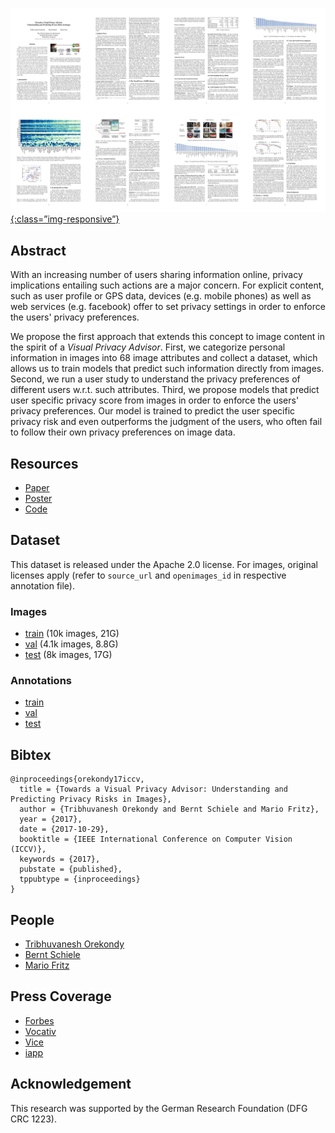 [![image-title-here](overview.jpg){:class=”img-responsive”}](https://arxiv.org/abs/1703.10660)

## Abstract
With an increasing number of users sharing information online, privacy implications entailing such actions are a major concern.
For explicit content, such as user profile or GPS data, devices (e.g. mobile phones) as well as web services (e.g. facebook) offer to set privacy settings in order to enforce the users' privacy preferences.

We propose the first approach that extends this concept to image content in the spirit of a _Visual Privacy Advisor_.  First, we categorize personal information in images into 68 image attributes and collect a dataset, which allows us to train models that predict such information directly from images. Second, we run a user study to understand the privacy preferences of different users w.r.t. such attributes. Third, we propose models that predict user specific privacy score from images in order to enforce the users' privacy preferences. Our model is trained to predict the user specific privacy risk and even outperforms the judgment of the users, who often fail to follow their own privacy preferences on image data.

## Resources
  - [Paper](https://arxiv.org/abs/1703.10660)
  - [Poster](http://resources.mpi-inf.mpg.de/d2/orekondy/orekondy17iccv.pdf)
  - [Code](https://github.com/tribhuvanesh/vpa)

## Dataset
This dataset is released under the Apache 2.0 license. For images, original licenses apply (refer to `source_url` and `openimages_id` in respective annotation file).
### Images
  - [train](https://datasets.d2.mpi-inf.mpg.de/orekondy17iccv/train2017.tar.gz)  (10k images, 21G)
  - [val](https://datasets.d2.mpi-inf.mpg.de/orekondy17iccv/val2017.tar.gz)  (4.1k images, 8.8G)
  - [test](https://datasets.d2.mpi-inf.mpg.de/orekondy17iccv/test2017.tar.gz)  (8k images, 17G)

### Annotations
  - [train](https://datasets.d2.mpi-inf.mpg.de/orekondy17iccv/train2017_anno.tar.gz)
  - [val](https://datasets.d2.mpi-inf.mpg.de/orekondy17iccv/val_anno2017.tar.gz)
  - [test](https://datasets.d2.mpi-inf.mpg.de/orekondy17iccv/test_anno2017.tar.gz)
  

## Bibtex
```
@inproceedings{orekondy17iccv,
  title = {Towards a Visual Privacy Advisor: Understanding and Predicting Privacy Risks in Images},
  author = {Tribhuvanesh Orekondy and Bernt Schiele and Mario Fritz},
  year = {2017},
  date = {2017-10-29},
  booktitle = {IEEE International Conference on Computer Vision (ICCV)},
  keywords = {2017},
  pubstate = {published},
  tppubtype = {inproceedings}
}
```

## People
  - [Tribhuvanesh Orekondy](https://www.mpi-inf.mpg.de/departments/computer-vision-and-multimodal-computing/people/tribhuvanesh-orekondy/)
  - [Bernt Schiele](https://www.mpi-inf.mpg.de/departments/computer-vision-and-multimodal-computing/people/bernt-schiele/)
  - [Mario Fritz](https://www.mpi-inf.mpg.de/departments/computer-vision-and-multimodal-computing/people/mario-fritz/)

## Press Coverage
  - [Forbes](https://www.forbes.com/sites/kevinmurnane/2017/04/10/your-selfies-can-hurt-you-but-theres-a-privacy-adviser-that-can-help/#189b66e7589a)
  - [Vocativ](http://www.vocativ.com/418862/ai-privacy-assistants-expose-sensitive-info/)
  - [Vice](https://motherboard.vice.com/en_us/article/3dmwqk/are-your-selfies-leaking-your-fingerprints-this-ai-will-let-you-know)
  - [iapp](https://iapp.org/news/a/researchers-develop-tool-to-warn-users-about-posting-personal-data-online/)

## Acknowledgement
This research was supported by the German Research Foundation (DFG CRC 1223).
